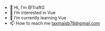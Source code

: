 - 👋 Hi, I’m @TraftG
- 👀 I’m interested in Vue
- 🌱 I’m currently learning Vue
- 📫 How to reach me taxmaisb78@gmial.com


<!---
TraftG/TraftG is a ✨ special ✨ repository because its `README.md` (this file) appears on your GitHub profile.
You can click the Preview link to take a look at your changes.
--->
